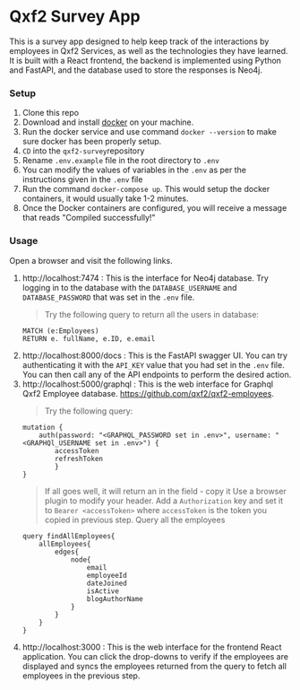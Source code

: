 # Qxf2 Survey App
This is a survey app designed to help keep track of the interactions by employees in Qxf2 Services, as well as the technologies they have learned. It is built with a React frontend, the backend is implemented using Python and FastAPI, and the database used to store the responses is Neo4j.

### Setup

1. Clone this repo
2. Download and install [docker](https://www.docker.com) on your machine.
3. Run the docker service and use command `docker --version` to make sure docker has been properly setup.
4. `CD` into the `qxf2-survey`repository
5. Rename `.env.example` file in the root directory to `.env`
6. You can modify the values of variables in the `.env` as per the instructions given in the `.env` file
7. Run the command `docker-compose up`. This would setup the docker containers, it would usually take 1-2 minutes.
8. Once the Docker containers are configured, you will receive a message that reads "Compiled successfully!" 

### Usage
Open a browser and visit the following links.
1. http://localhost:7474 : This is the interface for Neo4j database. Try logging in to the database with the `DATABASE_USERNAME` and `DATABASE_PASSWORD` that was set in the `.env` file.
    > Try the following query to return all the users in database:
    ```
    MATCH (e:Employees)
    RETURN e. fullName, e.ID, e.email
    ```
2. http://localhost:8000/docs : This is the FastAPI swagger UI. You can try authenticating it with the `API_KEY` value that you had set in the `.env` file. You can then call any of the API endpoints to perform the desired action.
3. http://localhost:5000/graphql : This is the web interface for Graphql Qxf2 Employee database. https://github.com/qxf2/qxf2-employees. 
    > Try the following query:
    ```
    mutation {
        auth(password: "<GRAPHQL_PASSWORD set in .env>", username: "<GRAPHQl_USERNAME set in .env>") {
            accessToken
            refreshToken
            }
    }
    ```
    > If all goes well, it will return an <acessToken> in the field - copy it
    > Use a browser plugin to modify your header. Add a `Authorization` key and set it to `Bearer <accessToken>` where `accessToken` is the token you copied in previous step.
    >Query all the employees
    ```
    query findAllEmployees{
        allEmployees{
            edges{
                node{
                    email
                    employeeId
                    dateJoined
                    isActive
                    blogAuthorName
                }
            }
        }
    }

    ```
4. http://localhost:3000 : This is the web interface for the frontend React application. You can click the drop-downs to verify if the employees are displayed and syncs the employees returned from the query to fetch all employees in the previous step.

